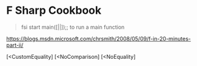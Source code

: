 # F Sharp Cookbook

>fsi start
main([||]);; to run a main function

https://blogs.msdn.microsoft.com/chrsmith/2008/05/09/f-in-20-minutes-part-ii/ 

[<CustomEquality]
[<NoComparison]
[<NoEquality]